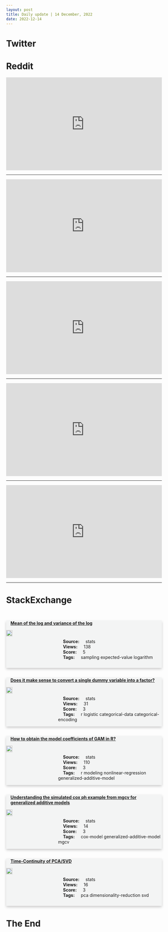 ```yaml
---
layout: post
title: Daily update | 14 December, 2022
date: 2022-12-14
---
```


<script async src="https://platform.twitter.com/widgets.js" charset="utf-8"></script>


<script src='https://storage.ko-fi.com/cdn/scripts/overlay-widget.js'></script>
<script>
  kofiWidgetOverlay.draw('themldojo', {
    'type': 'floating-chat',
    'floating-chat.donateButton.text': 'Support me',
    'floating-chat.donateButton.background-color': '#f45d22',
    'floating-chat.donateButton.text-color': '#fff'
  });
</script>

# Twitter 

<blockquote class="twitter-tweet"><a href="https://twitter.com/WendyRogersAZ/status/1602545625132072961"></a></blockquote>

<blockquote class="twitter-tweet"><a href="https://twitter.com/FrnkNlsn/status/1602476525101588481"></a></blockquote>

<blockquote class="twitter-tweet"><a href="https://twitter.com/amosuibk/status/1602570468292460544"></a></blockquote>

<blockquote class="twitter-tweet"><a href="https://twitter.com/Rasmussen_Poll/status/1602792617162555392"></a></blockquote>

<blockquote class="twitter-tweet"><a href="https://twitter.com/Shawnifee/status/1602590457393041409"></a></blockquote>

<blockquote class="twitter-tweet"><a href="https://twitter.com/MetaAI/status/1602680090508546048"></a></blockquote>

<blockquote class="twitter-tweet"><a href="https://twitter.com/GoogleAI/status/1602721924576157698"></a></blockquote>

<blockquote class="twitter-tweet"><a href="https://twitter.com/ylecun/status/1602758334750363649"></a></blockquote>

<blockquote class="twitter-tweet"><a href="https://twitter.com/PyTorch/status/1602750339068747776"></a></blockquote>

<blockquote class="twitter-tweet"><a href="https://twitter.com/GoogleAI/status/1602773098456961025"></a></blockquote>

# Reddit 

<iframe id="reddit-embed" src="https://www.redditmedia.com/r/datascience/comments/zkj8kn/we_should_share_our_failed_projects_more_often_i?ref_source=embed&amp;ref=share&amp;embed=true" sandbox="allow-scripts allow-same-origin allow-popups" style="border: none;" height="300" width="100%" scrolling="yes"></iframe>
<hr style="width:100%;text-align:left;margin-left:0">
<iframe id="reddit-embed" src="https://www.redditmedia.com/r/MachineLearning/comments/zl03b0/project_run_and_finetune_bloom176b_at_home_using?ref_source=embed&amp;ref=share&amp;embed=true" sandbox="allow-scripts allow-same-origin allow-popups" style="border: none;" height="300" width="100%" scrolling="yes"></iframe>
<hr style="width:100%;text-align:left;margin-left:0">
<iframe id="reddit-embed" src="https://www.redditmedia.com/r/datascience/comments/zkvzdi/whats_my_job_title?ref_source=embed&amp;ref=share&amp;embed=true" sandbox="allow-scripts allow-same-origin allow-popups" style="border: none;" height="300" width="100%" scrolling="yes"></iframe>
<hr style="width:100%;text-align:left;margin-left:0">
<iframe id="reddit-embed" src="https://www.redditmedia.com/r/MachineLearning/comments/zkntan/p_teach_stablediffusion_new_concepts_via_textual?ref_source=embed&amp;ref=share&amp;embed=true" sandbox="allow-scripts allow-same-origin allow-popups" style="border: none;" height="300" width="100%" scrolling="yes"></iframe>
<hr style="width:100%;text-align:left;margin-left:0">
<iframe id="reddit-embed" src="https://www.redditmedia.com/r/statistics/comments/zkzol0/statisticians_who_got_their_phd_and_now_work_in?ref_source=embed&amp;ref=share&amp;embed=true" sandbox="allow-scripts allow-same-origin allow-popups" style="border: none;" height="300" width="100%" scrolling="yes"></iframe>
<hr style="width:100%;text-align:left;margin-left:0">

<style>
.card {
box-shadow: 0 4px 8px 0 rgba(0,0,0,0.2);
transition: 0.3s;
width: 100%;
background-color: #F3F4F4;
}
p{
    margin-left:  3em;
    padding-top: 1em;
}
.part2{
    display: grid;
    grid-template-columns: 1fr 3fr;
}
h4{
    margin: 1em;
}

.card:hover {
box-shadow: 0 8px 16px 0 rgba(0,0,0,0.2);
}
b {
padding: 2px 16px;
}
</style>
  
# StackExchange 


  <br>
  <div class="card">
  <h4><a href='https://stats.stackexchange.com/questions/598915/mean-of-the-log-and-variance-of-the-log'>Mean of the log and variance of the log</a></h4> 
  <div class="part2">
      <img src="https://cdn.sstatic.net/Sites/stats/Img/apple-touch-icon@2.png?v=344f57aa10cc" alt="Img missing!" style="width:40%">
      <p><b>Source:</b> stats<br><b>Views:</b> 138<br><b>Score:</b> 5<br><b>Tags:</b> <span class="badge badge-dark">sampling</span> <span class="badge badge-dark">expected-value</span> <span class="badge badge-dark">logarithm</span></p> 
  </div>
  </div>
      
  <br>
  <div class="card">
  <h4><a href='https://stats.stackexchange.com/questions/598945/does-it-make-sense-to-convert-a-single-dummy-variable-into-a-factor'>Does it make sense to convert a single dummy variable into a factor?</a></h4> 
  <div class="part2">
      <img src="https://cdn.sstatic.net/Sites/stats/Img/apple-touch-icon@2.png?v=344f57aa10cc" alt="Img missing!" style="width:40%">
      <p><b>Source:</b> stats<br><b>Views:</b> 31<br><b>Score:</b> 3<br><b>Tags:</b> <span class="badge badge-dark">r</span> <span class="badge badge-dark">logistic</span> <span class="badge badge-dark">categorical-data</span> <span class="badge badge-dark">categorical-encoding</span></p> 
  </div>
  </div>
      
  <br>
  <div class="card">
  <h4><a href='https://stats.stackexchange.com/questions/598902/how-to-obtain-the-model-coefficients-of-gam-in-r'>How to obtain the model coefficients of GAM in R?</a></h4> 
  <div class="part2">
      <img src="https://cdn.sstatic.net/Sites/stats/Img/apple-touch-icon@2.png?v=344f57aa10cc" alt="Img missing!" style="width:40%">
      <p><b>Source:</b> stats<br><b>Views:</b> 110<br><b>Score:</b> 3<br><b>Tags:</b> <span class="badge badge-dark">r</span> <span class="badge badge-dark">modeling</span> <span class="badge badge-dark">nonlinear-regression</span> <span class="badge badge-dark">generalized-additive-model</span></p> 
  </div>
  </div>
      
  <br>
  <div class="card">
  <h4><a href='https://stats.stackexchange.com/questions/598869/understanding-the-simulated-cox-ph-example-from-mgcv-for-generalized-additive-mo'>Understanding the simulated cox ph example from mgcv for generalized additive models</a></h4> 
  <div class="part2">
      <img src="https://cdn.sstatic.net/Sites/stats/Img/apple-touch-icon@2.png?v=344f57aa10cc" alt="Img missing!" style="width:40%">
      <p><b>Source:</b> stats<br><b>Views:</b> 14<br><b>Score:</b> 3<br><b>Tags:</b> <span class="badge badge-dark">cox-model</span> <span class="badge badge-dark">generalized-additive-model</span> <span class="badge badge-dark">mgcv</span></p> 
  </div>
  </div>
      
  <br>
  <div class="card">
  <h4><a href='https://stats.stackexchange.com/questions/598959/time-continuity-of-pca-svd'>Time-Continuity of PCA/SVD</a></h4> 
  <div class="part2">
      <img src="https://cdn.sstatic.net/Sites/stats/Img/apple-touch-icon@2.png?v=344f57aa10cc" alt="Img missing!" style="width:40%">
      <p><b>Source:</b> stats<br><b>Views:</b> 16<br><b>Score:</b> 3<br><b>Tags:</b> <span class="badge badge-dark">pca</span> <span class="badge badge-dark">dimensionality-reduction</span> <span class="badge badge-dark">svd</span></p> 
  </div>
  </div>
      
# The End